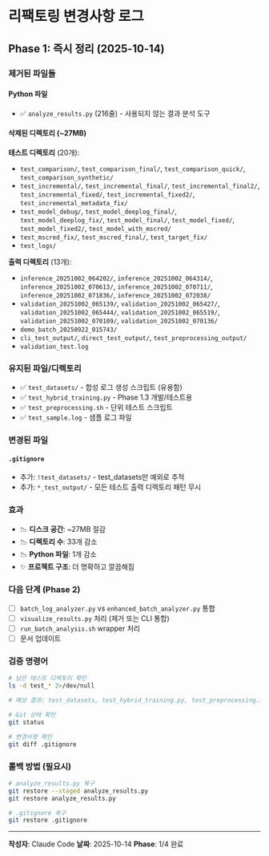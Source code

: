 # 리팩토링 변경사항 로그

## Phase 1: 즉시 정리 (2025-10-14)

### 제거된 파일들

#### Python 파일
- ✅ `analyze_results.py` (216줄) - 사용되지 않는 결과 분석 도구

#### 삭제된 디렉토리 (~27MB)

**테스트 디렉토리** (20개):
- `test_comparison/`, `test_comparison_final/`, `test_comparison_quick/`, `test_comparison_synthetic/`
- `test_incremental/`, `test_incremental_final/`, `test_incremental_final2/`, `test_incremental_fixed/`, `test_incremental_fixed2/`, `test_incremental_metadata_fix/`
- `test_model_debug/`, `test_model_deeplog_final/`, `test_model_deeplog_fix/`, `test_model_final/`, `test_model_fixed/`, `test_model_fixed2/`, `test_model_with_mscred/`
- `test_mscred_fix/`, `test_mscred_final/`, `test_target_fix/`
- `test_logs/`

**출력 디렉토리** (13개):
- `inference_20251002_064202/`, `inference_20251002_064314/`, `inference_20251002_070613/`, `inference_20251002_070711/`, `inference_20251002_071836/`, `inference_20251002_072038/`
- `validation_20251002_065139/`, `validation_20251002_065427/`, `validation_20251002_065444/`, `validation_20251002_065519/`, `validation_20251002_070109/`, `validation_20251002_070136/`
- `demo_batch_20250922_015743/`
- `cli_test_output/`, `direct_test_output/`, `test_preprocessing_output/`
- `validation_test.log`

### 유지된 파일/디렉토리
- ✅ `test_datasets/` - 합성 로그 생성 스크립트 (유용함)
- ✅ `test_hybrid_training.py` - Phase 1.3 개발/테스트용
- ✅ `test_preprocessing.sh` - 단위 테스트 스크립트
- ✅ `test_sample.log` - 샘플 로그 파일

### 변경된 파일

#### `.gitignore`
- 추가: `!test_datasets/` - test_datasets만 예외로 추적
- 추가: `*_test_output/` - 모든 테스트 출력 디렉토리 패턴 무시

### 효과
- 📉 **디스크 공간**: ~27MB 절감
- 📉 **디렉토리 수**: 33개 감소
- 📉 **Python 파일**: 1개 감소
- ✨ **프로젝트 구조**: 더 명확하고 깔끔해짐

### 다음 단계 (Phase 2)
- [ ] `batch_log_analyzer.py` vs `enhanced_batch_analyzer.py` 통합
- [ ] `visualize_results.py` 처리 (제거 또는 CLI 통합)
- [ ] `run_batch_analysis.sh` wrapper 처리
- [ ] 문서 업데이트

### 검증 명령어
```bash
# 남은 테스트 디렉토리 확인
ls -d test_* 2>/dev/null

# 예상 결과: test_datasets, test_hybrid_training.py, test_preprocessing.sh, test_sample.log만 남음

# Git 상태 확인
git status

# 변경사항 확인
git diff .gitignore
```

### 롤백 방법 (필요시)
```bash
# analyze_results.py 복구
git restore --staged analyze_results.py
git restore analyze_results.py

# .gitignore 복구
git restore .gitignore
```

---

**작성자**: Claude Code
**날짜**: 2025-10-14
**Phase**: 1/4 완료
